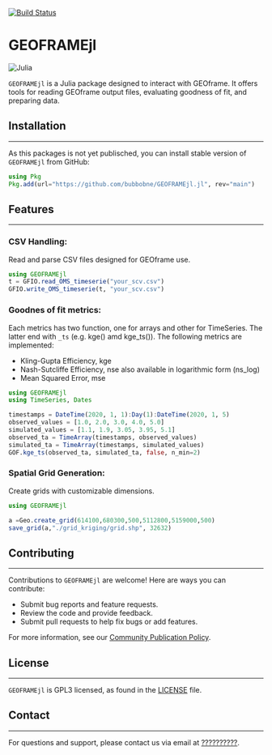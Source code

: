 [![Build Status](https://github.com/bubbobne/GEOFRAMEjl.jl/actions/workflows/CI.yml/badge.svg?branch=main)](https://github.com/bubbobne/GEOFRAMEjl.jl/actions/workflows/CI.yml?query=branch%3Amain)

# GEOFRAMEjl

![Julia](https://img.shields.io/badge/-Julia-9558B2?style=for-the-badge&logo=julia&logoColor=white)


`GEOFRAMEjl` is a Julia package designed to interact with GEOframe. It offers tools for reading GEOframe output files, evaluating goodness of fit, and preparing data.

## Installation
***

As this packages is not yet publisched, you can install stable version of `GEOFRAMEjl` from GitHub:

```julia
using Pkg
Pkg.add(url="https://github.com/bubbobne/GEOFRAMEjl.jl", rev="main")
```



## Features
***

### **CSV Handling**: 
Read and parse CSV files designed for GEOframe use.

```julia
using GEOFRAMEjl
t = GFIO.read_OMS_timeserie("your_scv.csv")
GFIO.write_OMS_timeserie(t, "your_scv.csv")
```

### **Goodnes of fit metrics**: 

Each metrics has two function, one for arrays and other for TimeSeries. The latter end with `_ts` (e.g. kge() amd kge_ts()).
The following metrics are implemented:

* Kling-Gupta Efficiency, kge
* Nash-Sutcliffe Efficiency, nse  also available in logarithmic form (ns_log)
* Mean Squared Error, mse



```julia
using GEOFRAMEjl
using TimeSeries, Dates

timestamps = DateTime(2020, 1, 1):Day(1):DateTime(2020, 1, 5)
observed_values = [1.0, 2.0, 3.0, 4.0, 5.0]
simulated_values = [1.1, 1.9, 3.05, 3.95, 5.1]
observed_ta = TimeArray(timestamps, observed_values)
simulated_ta = TimeArray(timestamps, simulated_values)
GOF.kge_ts(observed_ta, simulated_ta, false, n_min=2)


```


### **Spatial Grid Generation**: 

Create grids with customizable dimensions.


```julia
using GEOFRAMEjl

a =Geo.create_grid(614100,680300,500,5112800,5159000,500)
save_grid(a,"./grid_kriging/grid.shp", 32632)

```




## Contributing
***

Contributions to `GEOFRAMEjl` are welcome! Here are ways you can contribute:

- Submit bug reports and feature requests.
- Review the code and provide feedback.
- Submit pull requests to help fix bugs or add features.

For more information, see our [Community Publication Policy](http://geoframe.blogspot.com/2020/05/geoframe-community-publication-policy.html).



## License
***

`GEOFRAMEjl` is GPL3 licensed, as found in the [LICENSE](LICENSE) file.


## Contact
***

For questions and support, please contact us via email at [??????????](mailto:contact@???).


